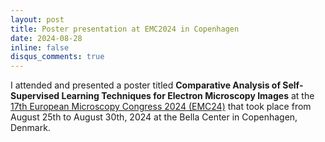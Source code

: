 ```yaml
---
layout: post
title: Poster presentation at EMC2024 in Copenhagen
date: 2024-08-28
inline: false
disqus_comments: true
---
```


I attended and presented a poster titled __Comparative Analysis of Self-Supervised Learning Techniques for Electron Microscopy Images__ at the [17th European Microscopy Congress 2024 (EMC24)](https://emc2024.eu/) that took place from August 25th to August 30th, 2024 at the Bella Center in Copenhagen, Denmark.


